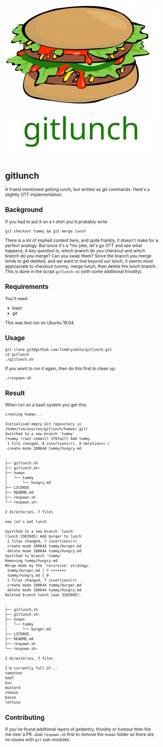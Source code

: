 ![gitlunch burger logo](./img/logo.svg)

# gitlunch
A friend mentioned getting lunch, but written as git commands. Here's a slightly OTT implementation. 

## Background

If you had to put it on a t-shirt you'd probably write

```
git checkout tummy && git merge lunch
```

There is a lot of implied context here, and quite frankly, it doesn't make for a perfect analogy. But since it's a *nix joke, let's go OTT and see what happens. A key question is, which branch do you checkout and which branch do you merge? Can you swap them?  Since the branch you merge tends to get deleted, and we want to live beyond our lunch, it seems most appropriate to checkout tummy, merge lunch, then delete the lunch branch. This is done in the script `gitlunch.sh` (with some additional frivolity).

## Requirements

You'll need 

   - bash
   - git
  
This was test run on Ubuntu 18.04.

## Usage

```
git clone git@github.com:timdrysdale/gitlunch.git
cd gitlunch
./gitlunch.sh
```

If you want to run it again, then do this first to clean up:

```
./respawn.sh
```

## Result

When run on a bash system you get this:

```
creating human...

Initialised empty Git repository in /home/tim/sources/gitlunch/human/.git/
Switched to a new branch 'tummy'
[tummy (root-commit) 3f6fa17] Add tummy
 1 file changed, 0 insertions(+), 0 deletions(-)
 create mode 100644 tummy/hungry.md

.
├── gitlunch.sh
├── gitlunch.sh~
├── human
│   └── tummy
│       └── hungry.md
├── LICENSE
├── README.md
├── respawn.sh
└── respawn.sh~

2 directories, 7 files

now let's eat lunch

Switched to a new branch 'lunch'
[lunch 33839d5] Add burger to lunch
 2 files changed, 7 insertions(+)
 create mode 100644 tummy/burger.md
 delete mode 100644 tummy/hungry.md
Switched to branch 'tummy'
Removing tummy/hungry.md
Merge made by the 'recursive' strategy.
 tummy/burger.md | 7 +++++++
 tummy/hungry.md | 0
 2 files changed, 7 insertions(+)
 create mode 100644 tummy/burger.md
 delete mode 100644 tummy/hungry.md
Deleted branch lunch (was 33839d5).

.
├── gitlunch.sh
├── gitlunch.sh~
├── human
│   └── tummy
│       └── burger.md
├── LICENSE
├── README.md
├── respawn.sh
└── respawn.sh~

2 directories, 7 files

I'm currently full of...
tomatoes
beef
bun
mustard
cheese
bacon
lettuce
```

## Contributing

If you've found additional layers of pedantry, frivolity or humour then fire me over a PR. Just `respawn.sh` first to remove the `human` folder so there are no issues with `git` sub-modules.



